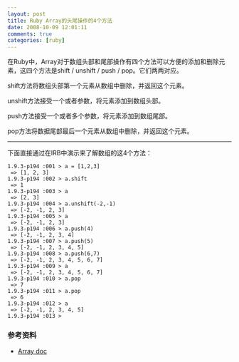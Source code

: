```yaml
---
layout: post
title: Ruby Array的头尾操作的4个方法
date: 2008-10-09 12:01:11
comments: true
categories: [ruby]
---
```


在Ruby中，Array对于数组头部和尾部操作有四个方法可以方便的添加和删除元素，这四个方法是shift / unshift / push / pop。它们两两对应。

shift方法将数组头部第一个元素从数组中删除，并返回这个元素。

unshift方法接受一个或者参数，将元素添加到数组头部。

push方法接受一个或者多个参数，将元素添加到数组尾部。

pop方法将数据尾部最后一个元素从数组中删除，并返回这个元素。

---

下面直接通过在IRB中演示来了解数组的这4个方法：

```
1.9.3-p194 :001 > a = [1,2,3]
 => [1, 2, 3]
1.9.3-p194 :002 > a.shift
 => 1
1.9.3-p194 :003 > a
 => [2, 3]
1.9.3-p194 :004 > a.unshift(-2,-1)
 => [-2, -1, 2, 3]
1.9.3-p194 :005 > a
 => [-2, -1, 2, 3]
1.9.3-p194 :006 > a.push(4)
 => [-2, -1, 2, 3, 4]
1.9.3-p194 :007 > a.push(5)
 => [-2, -1, 2, 3, 4, 5]
1.9.3-p194 :008 > a.push(6,7)
 => [-2, -1, 2, 3, 4, 5, 6, 7]
1.9.3-p194 :009 > a
 => [-2, -1, 2, 3, 4, 5, 6, 7]
1.9.3-p194 :010 > a.pop
 => 7
1.9.3-p194 :011 > a.pop
 => 6
1.9.3-p194 :012 > a
 => [-2, -1, 2, 3, 4, 5]
1.9.3-p194 :013 >
```

### 参考资料
+ [Array doc](http://www.ruby-doc.org/core-1.9.3/Array.html)